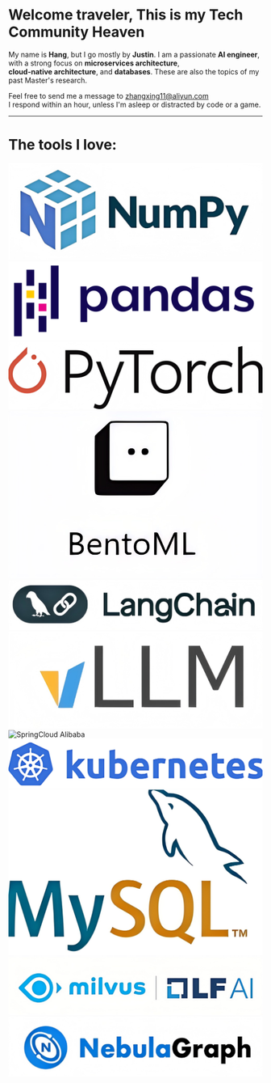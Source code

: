 <p align="center">
  <h1> Welcome traveler, This is my Tech Community Heaven</h1>
</p>

My name is **Hang**, but I go mostly by **Justin**. I am a passionate **AI engineer**,  with a strong focus on **microservices architecture**,  
**cloud-native architecture**, and **databases**. These are also the topics of my past Master's research.  

Feel free to send me a message to [zhangxing11@aliyun.com](mailto:zhangxing11@aliyun.com)  
I respond within an hour, unless I'm asleep or distracted by code or a game.

---

<p align="center">
  <h1>The tools I love:</h1>
</p>  

![numpy](numpy.png)  
![pandas](pandas.png)  
![pytorch](pytorch.png)  
![BentoML](bentoml.png)  
![Langchain](langchain.png)  
![vLLM](vllm.png)  
![SpringCloud Alibaba](springcloud_alibaba.png)  
![K8S](k8s.png)  
![MySQL](mysql.png)  
![Milvus](milvus.png)  
![Nebula](nebula.png)
